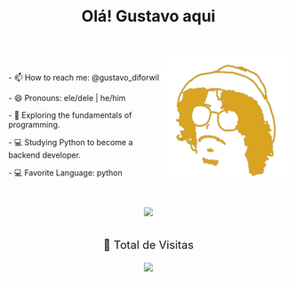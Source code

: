 
<div align="center">
  <h1> Olá! Gustavo aqui</h1>
</div></br>
 <div align="left"><br>
   <img align="right" src="newwwww-removebg-preview.png" alt="Imagem" min-width="400" max-width="8000px" width="230px" align="right">

  <br>

  <p>                                        </p>
  <p>- 📫 How to reach me: @gustavo_diforwil </p>
  <p>- 😄 Pronouns: ele/dele | he/him </p>
  <p>- 🌱 Exploring the fundamentals of programming. </p>
   <p>- 💻 Studying Python to become a backend developer. </p>
  <p>- 💻 Favorite Language: python  </p>

</div></br>   
 <div align="center"><br>
  <a href="https://www.instagram.com/gustavo_diforwil" target="_blank"><img src="https://img.shields.io/badge/-Instagram-%23E4405F?style=for-the-badge&logo=instagram&logoColor=white" target="_blank"></a>
</div>
<div><br>
<div align="center">
<p style="font-size: 20px;">🔎 Total de Visitas<p>
<img alingn="center" src="https://profile-counter.glitch.me/GustavoDiforwil/count.svg"/>
</div>    
